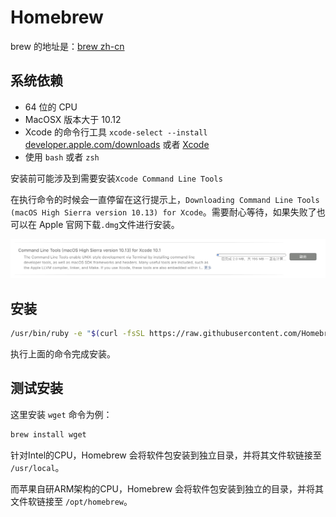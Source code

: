 # Homebrew

brew 的地址是：[brew zh-cn](https://brew.sh/index_zh-cn)

## 系统依赖

- 64 位的 CPU
- MacOSX 版本大于 10.12
- Xcode 的命令行工具 `xcode-select --install` [developer.apple.com/downloads](https://developer.apple.com/downloads) 或者 [Xcode](https://itunes.apple.com/us/app/xcode/id497799835)
- 使用 `bash` 或者 `zsh`

安装前可能涉及到需要安装`Xcode Command Line Tools`

在执行命令的时候会一直停留在这行提示上，`Downloading Command Line Tools (macOS High Sierra version 10.13) for Xcode`。需要耐心等待，如果失败了也可以在 Apple 官网下载`.dmg`文件进行安装。

![An image](./../assets/install/xcode-command-line-tools.png)

## 安装

```bash
/usr/bin/ruby -e "$(curl -fsSL https://raw.githubusercontent.com/Homebrew/install/master/install)"
```

执行上面的命令完成安装。

## 测试安装

这里安装 `wget` 命令为例：

```bash
brew install wget
```

针对Intel的CPU，Homebrew 会将软件包安装到独立目录，并将其文件软链接至 `/usr/local`。

而苹果自研ARM架构的CPU，Homebrew 会将软件包安装到独立的目录，并将其文件软链接至 `/opt/homebrew`。
